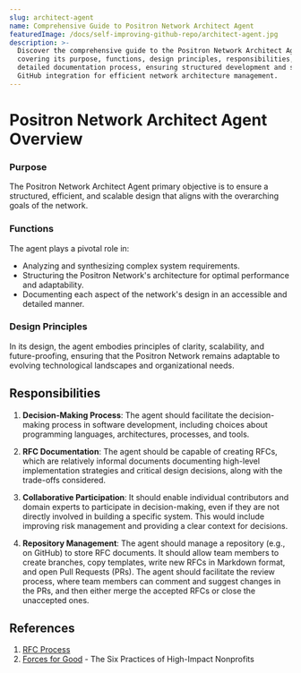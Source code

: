 ```yaml
---
slug: architect-agent
name: Comprehensive Guide to Positron Network Architect Agent
featuredImage: /docs/self-improving-github-repo/architect-agent.jpg
description: >-
  Discover the comprehensive guide to the Positron Network Architect Agent,
  covering its purpose, functions, design principles, responsibilities, and
  detailed documentation process, ensuring structured development and seamless
  GitHub integration for efficient network architecture management.
---
```


# Positron Network Architect Agent Overview

### Purpose

The Positron Network Architect Agent primary objective is to ensure a structured, efficient, and scalable design that aligns with the overarching goals of the network.

### Functions

The agent plays a pivotal role in:

- Analyzing and synthesizing complex system requirements.
- Structuring the Positron Network's architecture for optimal performance and adaptability.
- Documenting each aspect of the network's design in an accessible and detailed manner.

### Design Principles

In its design, the agent embodies principles of clarity, scalability, and future-proofing, ensuring that the Positron Network remains adaptable to evolving technological landscapes and organizational needs.

## Responsibilities

1. **Decision-Making Process**: The agent should facilitate the decision-making process in software development, including choices about programming languages, architectures, processes, and tools.

2. **RFC Documentation**: The agent should be capable of creating RFCs, which are relatively informal documents documenting high-level implementation strategies and critical design decisions, along with the trade-offs considered.

3. **Collaborative Participation**: It should enable individual contributors and domain experts to participate in decision-making, even if they are not directly involved in building a specific system. This would include improving risk management and providing a clear context for decisions.

4. **Repository Management**: The agent should manage a repository (e.g., on GitHub) to store RFC documents. It should allow team members to create branches, copy templates, write new RFCs in Markdown format, and open Pull Requests (PRs). The agent should facilitate the review process, where team members can comment and suggest changes in the PRs, and then either merge the accepted RFCs or close the unaccepted ones.

## References

1. [RFC Process](https://dev.to/wasp/develop-the-right-thing-every-time-and-become-a-10x-engineer-the-art-of-writing-rfcs-2mc6)
2. [Forces for Good](https://ssir.org/articles/entry/local_forces_for_good) - The Six Practices of High-Impact Nonprofits
